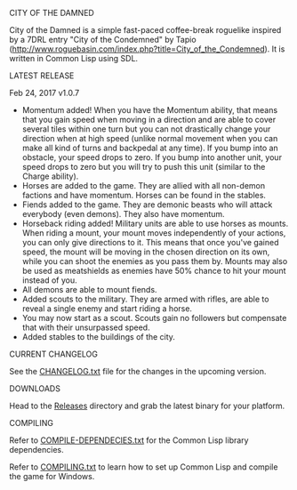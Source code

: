 CITY OF THE DAMNED

City of the Damned is a simple fast-paced coffee-break roguelike inspired by a 7DRL entry "City of the Condemned" by Tapio (http://www.roguebasin.com/index.php?title=City_of_the_Condemned). 
It is written in Common Lisp using SDL.

LATEST RELEASE

Feb 24, 2017 v1.0.7

- Momentum added! When you have the Momentum ability, that means that you gain speed when moving in a direction and are able to cover several tiles within one turn but you can not drastically change your direction when at high speed (unlike normal movement when you can make all kind of turns and backpedal at any time). If you bump into an obstacle, your speed drops to zero. If you bump into another unit, your speed drops to zero but you will try to push this unit (similar to the Charge ability).
- Horses are added to the game. They are allied with all non-demon factions and have momentum. Horses can be found in the stables.
- Fiends added to the game. They are demonic beasts who will attack everybody (even demons). They also have momentum.
- Horseback riding added! Military units are able to use horses as mounts. When riding a mount, your mount moves independently of your actions, you can only give directions to it. This means that once you've gained speed, the mount will be moving in the chosen direction on its own, while you can shoot the enemies as you pass them by. Mounts may also be used as meatshields as enemies have 50% chance to hit your mount instead of you.
- All demons are able to mount fiends.
- Added scouts to the military. They are armed with rifles, are able to reveal a single enemy and start riding a horse.
- You may now start as a scout. Scouts gain no followers but compensate that with their unsurpassed speed.
- Added stables to the buildings of the city.

CURRENT CHANGELOG

See the [CHANGELOG.txt](https://github.com/gwathlobal/CotD/blob/master/CHANGELOG.txt) file for the changes in the upcoming version.

DOWNLOADS

Head to the [Releases](https://github.com/gwathlobal/CotD/releases) directory and grab the latest binary for your platform.

COMPILING

Refer to [COMPILE-DEPENDECIES.txt](https://github.com/gwathlobal/CotD/blob/master/COMPILE-DEPENDECIES.txt) for the Common Lisp library dependencies.

Refer to [COMPILING.txt](https://github.com/gwathlobal/CotD/blob/master/COMPILING.txt) to learn how to set up Common Lisp and compile the game for Windows.